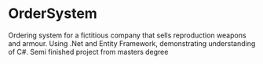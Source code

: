 # OrderSystem

Ordering system for a fictitious company that sells reproduction weapons and armour. Using .Net and Entity Framework, demonstrating understanding of C#. Semi finished project from masters degree 
